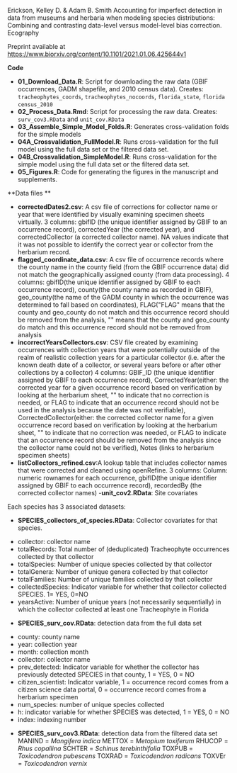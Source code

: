 Erickson, Kelley D. & Adam B. Smith Accounting for imperfect detection in data from museums and herbaria when modeling species distributions: Combining and contrasting data-level versus model-level bias correction. Ecography 

Preprint available at https://www.biorxiv.org/content/10.1101/2021.01.06.425644v1 


**Code**

- **01_Download_Data.R**: Script for downloading the raw data (GBIF occurrences, GADM shapefile, and 2010 census data). Creates: `tracheophytes_coords`, `tracheophytes_nocoords`, `florida_state`, `florida` `census_2010`  
- **02_Process_Data.Rmd**: Script for processing the raw data. Creates: `surv_cov3.RData` and `unit_cov.RData`
- **03_Assemble_Simple_Model_Folds.R**: Generates cross-validation folds for the simple models
- **04A_Crossvalidation_FullModel.R**: Runs cross-validation for the full model using the full data set or the filtered data set. 
- **04B_Crossvalidation_SimpleModel.R**: Runs cross-validation for the simple model using the full data set or the filtered data set. 
- **05_Figures.R**: Code for generating the figures in the manuscript and supplements. 


**Data files **
- **correctedDates2.csv**: A csv file of corrections for collector name or year that were identified by visually examining specimen sheets virtually. 3 columns: gbifID (the unique identifier assigned by GBIF to an occurrence record), correctedYear (the corrected year), and correctedCollector (a corrected collector name). NA values indicate that it was not possible to identify the correct year or collector from the herbarium record. 
- **flagged_coordinate_data.csv**: A csv file of occurrence records where the county name in the county field (from the GBIF occurrence data) did not match the geographically assigned county (from data processing). 4 columns: gbifID(the unique identifier assigned by GBIF to each occurrence record), county(the county name as recorded in GBIF), geo_county(the name of the GADM county in which the occurrence was determined to fall based on coordinates), FLAG("FLAG" means that the county and geo_county do not match and this occurrence record should be removed from the analysis, "" means that the county and geo_county do match and this occurrence record should not be removed from analysis
- **incorrectYearsCollectors.csv**: CSV file created by examining occurrences with collection years that were potentially outside of the realm of realistic collection years for a particular collector (i.e. after the known death date of a collector, or several years before or after other collections by a collector) 4 columns: GBIF_ID (the unique identifier assigned by GBIF to each occurrence record), CorrectedYear(either: the corrected year for a given occurrence record based on verification by looking at the herbarium sheet, "" to indicate that no correction is needed, or FLAG to indicate that an occurrence record should not be used in the analysis because the date was not verifiable), CorrectedCollector(either: the corrected collector name for a given occurrence record based on verification by looking at the herbarium sheet, "" to indicate that no correction was needed, or FLAG to indicate that an occurrence record should be removed from the analysis since the collector name could not be verified), Notes (links to herbarium specimen sheets)
- **listCollectors_refined.csv**:A lookup table that includes collector names that were corrected and cleaned using openRefine. 3 columns: Column: numeric rownames for each occurrence, gbifID(the unique identifier assigned by GBIF to each occurrence record), recordedBy (the corrected collector names)
-**unit_cov2.RData**: Site covariates

Each species has 3 associated datasets: 
 - **SPECIES_collectors_of_species.RData**: Collector covariates for that species. 
  + collector: collector name
  + totalRecords: Total number of (deduplicated) Tracheophyte occurrences collected by that collector
  + totalSpecies: Number of unique species collected by that collector
  + totalGenera: Number of unique genera collected by that collector
  + totalFamilies: Number of unique families collected by that collector
  + collectedSpecies: Indicator variable for whether that collector collected SPECIES. 1= YES, 0=NO
  + yearsActive: Number of unique years (not necessarily sequentially) in which the collector collected at least one Tracheophyte in Florida
 - **SPECIES_surv_cov.RData**: detection data from the full data set
  + county: county name
  + year: collection year
  + month: collection month
  + collector: collector name
  + prev_detected: Indicator variable for whether the collector has previously detected SPECIES in that county, 1 = YES, 0 = NO
  + citizen_scientist: Indicator variable, 1 = occurrence record comes from a citizen science data portal, 0 = occurrence record comes from a herbarium specimen
  + num_species: number of unique species collected
  + h: indicator variable for whether SPECIES was detected, 1 = YES, 0 = NO
  + index: indexing number
 - **SPECIES_surv_cov3.RData**: detection data from the filtered data set
 MANIND = _Mangifera indica_
 METTOX = _Metopium toxiferum_
 RHUCOP = _Rhus copallina_
 SCHTER = _Schinus terebinthifolia_
 TOXPUB = _Toxicodendron pubescens_
 TOXRAD = _Toxicodendron radicans_
 TOXVEr = _Toxicodendron vernix_
